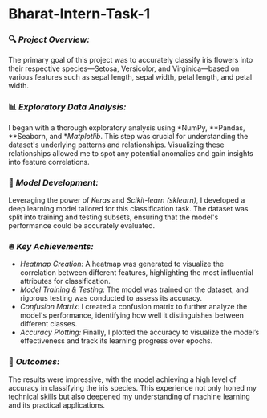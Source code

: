 # Bharat-Intern-Task-1 

### 🔍 *Project Overview:*
The primary goal of this project was to accurately classify iris flowers into their respective species—Setosa, Versicolor, and Virginica—based on various features such as sepal length, sepal width, petal length, and petal width.

### 📊 *Exploratory Data Analysis:*
I began with a thorough exploratory analysis using *NumPy, **Pandas, **Seaborn, and **Matplotlib*. This step was crucial for understanding the dataset's underlying patterns and relationships. Visualizing these relationships allowed me to spot any potential anomalies and gain insights into feature correlations.

### 🧠 *Model Development:*
Leveraging the power of *Keras* and *Scikit-learn (sklearn)*, I developed a deep learning model tailored for this classification task. The dataset was split into training and testing subsets, ensuring that the model's performance could be accurately evaluated.

### 🔥 *Key Achievements:*
- *Heatmap Creation:* A heatmap was generated to visualize the correlation between different features, highlighting the most influential attributes for classification.
- *Model Training & Testing:* The model was trained on the dataset, and rigorous testing was conducted to assess its accuracy.
- *Confusion Matrix:* I created a confusion matrix to further analyze the model's performance, identifying how well it distinguishes between different classes.
- *Accuracy Plotting:* Finally, I plotted the accuracy to visualize the model’s effectiveness and track its learning progress over epochs.

### 🚀 *Outcomes:*
The results were impressive, with the model achieving a high level of accuracy in classifying the iris species. This experience not only honed my technical skills but also deepened my understanding of machine learning and its practical applications.





